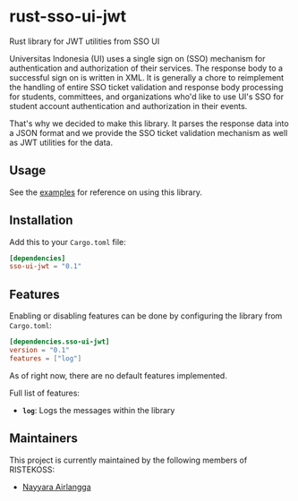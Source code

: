 # rust-sso-ui-jwt

Rust library for JWT utilities from SSO UI

Universitas Indonesia (UI) uses a single sign on (SSO) mechanism
for authentication and authorization of their services.
The response body to a successful sign on is written in XML. It is
generally a chore to reimplement the handling of entire SSO ticket validation and response
body processing for students, committees, and organizations who'd like to use UI's SSO for
student account authentication and authorization in their events.

That's why we decided to make this library.
It parses the response data into a JSON format and we provide
the SSO ticket validation mechanism as well as JWT utilities for the data.

## Usage

See the [examples](https://github.com/ristekoss/rust-sso-ui-jwt/tree/main/examples) for reference on using this library.

## Installation

Add this to your `Cargo.toml` file:

```toml
[dependencies]
sso-ui-jwt = "0.1"
```

## Features

Enabling or disabling features can be done by configuring the library from `Cargo.toml`:

```toml
[dependencies.sso-ui-jwt]
version = "0.1"
features = ["log"]
```

As of right now, there are no default features implemented.

Full list of features:

- **`log`**: Logs the messages within the library

## Maintainers

This project is currently maintained by the following members of RISTEKOSS:

- [Nayyara Airlangga](https://github.com/nayyara-airlangga)
